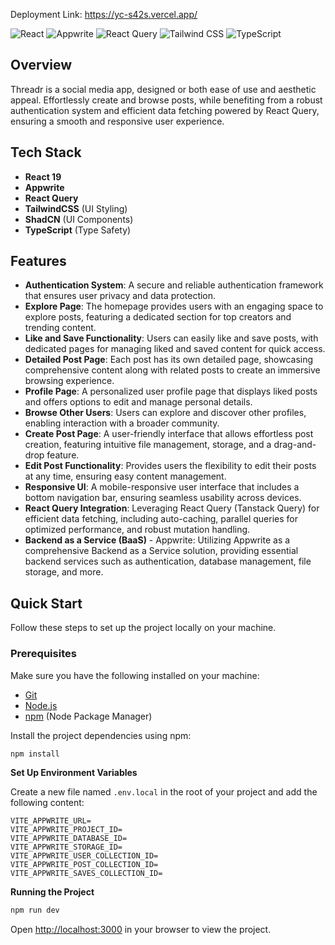 Deployment Link: https://yc-s42s.vercel.app/

![React](https://img.shields.io/badge/-React-black?style=for-the-badge&logo=react&logoColor=61DAFB&color=000000)
![Appwrite](https://img.shields.io/badge/-Appwrite-black?style=for-the-badge&logo=appwrite&logoColor=FFFFFF&color=3A7BFB)
![React Query](https://img.shields.io/badge/-React_Query-black?style=for-the-badge&logo=reactquery&logoColor=FF4154&color=FF4154)
![Tailwind CSS](https://img.shields.io/badge/-Tailwind_CSS-black?style=for-the-badge&logo=tailwindcss&logoColor=06B6D4&color=000000)
![TypeScript](https://img.shields.io/badge/-TypeScript-black?style=for-the-badge&logo=typescript&logoColor=white&color=3178C6)

## Overview

Threadr is a social media app, designed or both ease of use and aesthetic appeal. Effortlessly create and browse posts, while benefiting from a robust authentication system and efficient data fetching powered by React Query, ensuring a smooth and responsive user experience.

## Tech Stack

- **React 19**
- **Appwrite**
- **React Query**
- **TailwindCSS** (UI Styling)
- **ShadCN** (UI Components)
- **TypeScript** (Type Safety)

## Features

- **Authentication System**: A secure and reliable authentication framework that ensures user privacy and data protection.
- **Explore Page**: The homepage provides users with an engaging space to explore posts, featuring a dedicated section for top creators and trending content.
- **Like and Save Functionality**: Users can easily like and save posts, with dedicated pages for managing liked and saved content for quick access.
- **Detailed Post Page**: Each post has its own detailed page, showcasing comprehensive content along with related posts to create an immersive browsing experience.
- **Profile Page**: A personalized user profile page that displays liked posts and offers options to edit and manage personal details.
- **Browse Other Users**: Users can explore and discover other profiles, enabling interaction with a broader community.
- **Create Post Page**: A user-friendly interface that allows effortless post creation, featuring intuitive file management, storage, and a drag-and-drop feature.
- **Edit Post Functionality**: Provides users the flexibility to edit their posts at any time, ensuring easy content management.
- **Responsive UI**: A mobile-responsive user interface that includes a bottom navigation bar, ensuring seamless usability across devices.
- **React Query Integration**: Leveraging React Query (Tanstack Query) for efficient data fetching, including auto-caching, parallel queries for optimized performance, and robust mutation handling.
- **Backend as a Service (BaaS)** - Appwrite: Utilizing Appwrite as a comprehensive Backend as a Service solution, providing essential backend services such as authentication, database management, file storage, and more.

## Quick Start

Follow these steps to set up the project locally on your machine.

### Prerequisites

Make sure you have the following installed on your machine:

- [Git](https://git-scm.com/)
- [Node.js](https://nodejs.org/en)
- [npm](https://www.npmjs.com/) (Node Package Manager)

Install the project dependencies using npm:

```bash
npm install
```

**Set Up Environment Variables**

Create a new file named `.env.local` in the root of your project and add the following content:

```env
VITE_APPWRITE_URL=
VITE_APPWRITE_PROJECT_ID=
VITE_APPWRITE_DATABASE_ID=
VITE_APPWRITE_STORAGE_ID=
VITE_APPWRITE_USER_COLLECTION_ID=
VITE_APPWRITE_POST_COLLECTION_ID=
VITE_APPWRITE_SAVES_COLLECTION_ID=
```
  

  **Running the Project**

```bash
npm run dev
```

  <p class="text-lg text-gray-700">Open <a href="http://localhost:3000" class="text-blue-600">http://localhost:3000</a> in your browser to view the project.</p>
